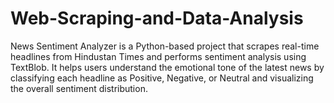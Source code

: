 # Web-Scraping-and-Data-Analysis
News Sentiment Analyzer is a Python-based project that scrapes real-time headlines from Hindustan Times and performs sentiment analysis using TextBlob. It helps users understand the emotional tone of the latest news by classifying each headline as Positive, Negative, or Neutral and visualizing the overall sentiment distribution.
